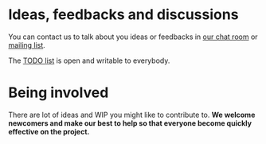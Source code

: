 

# Ideas, feedbacks and discussions

You can contact us to talk about you ideas or feedbacks in [our chat
room][gitter] or [mailing list][subscribe].

The [TODO list][wiki] is open and writable to everybody.


# Being involved

There are lot of ideas and WIP you might like to contribute to. **We welcome
newcomers and make our best to help so that everyone become quickly effective
on the project.**


[gitter]: https://gitter.im/OfflineIMAP/imapfw
[subscribe]: http://lists.alioth.debian.org/mailman/listinfo/offlineimap-project
[wiki]: https://github.com/OfflineIMAP/imapfw/wiki
